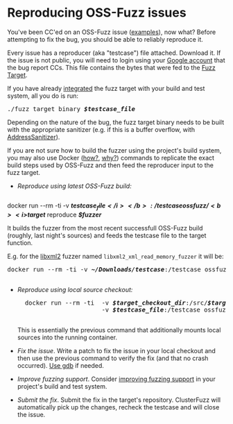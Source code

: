 # Reproducing OSS-Fuzz issues

You've been CC'ed on an OSS-Fuzz issue
([examples](https://bugs.chromium.org/p/oss-fuzz/issues/list?can=1&q=Type%3ABug%2CBug-Security)), now what?
Before attempting to fix the bug, you should be able to reliably reproduce it. 

Every issue has a reproducer (aka "testcase") file attached.
Download it. If the issue is not public, you will need to login using your
[Google account](https://support.google.com/accounts/answer/176347?hl=en)
that the bug report CCs.
This file contains the bytes that were fed to the [Fuzz Target](http://libfuzzer.info/#fuzz-target).

If you have already [integrated](ideal_integration.md) the fuzz target with your build and test system, 
all you do is run:
<pre>
./fuzz_target_binary <b><i>$testcase_file</i></b>
</pre>
Depending on the nature of the bug, the fuzz target binary needs to be built with the appropriate sanitizer
(e.g. if this is a buffer overflow, with [AddressSanitizer](http://clang.llvm.org/docs/AddressSanitizer.html)).

If you are not sure how to build the fuzzer using the project's build system,
you may also use Docker ([how?](installing_docker.md), [why?](faq.md#why-do-you-use-docker)) commands 
to replicate the exact build steps used by OSS-Fuzz and then feed the reproducer input to the fuzz target.

- *Reproduce using latest OSS-Fuzz build:* 

   <pre>
docker run --rm -ti -v <b><i>$testcase_file</i></b>:/testcase ossfuzz/<b><i>$target</i></b> reproduce <b><i>$fuzzer</i></b>
   </pre>

  It builds the fuzzer from  the most recent successfull OSS-Fuzz build (roughly, last night's sources)
  and feeds the testcase file to the target function. 
  
  E.g. for the [libxml2](../target/libxml2) fuzzer named `libxml2_xml_read_memory_fuzzer` it will be: 
  
   <pre>
docker run --rm -ti -v <b><i>~/Downloads/testcase</i></b>:/testcase ossfuzz/<b><i>libxml2</i></b> reproduce <b><i>libxml2_xml_read_memory_fuzzer</i></b>
   </pre>
- *Reproduce using local source checkout:*

    <pre>
    docker run --rm -ti  -v <b><i>$target_checkout_dir</i></b>:/src/<b><i>$target</i></b> \
                         -v <b><i>$testcase_file</i></b>:/testcase ossfuzz/<b><i>$target</i></b> reproduce <b><i>$fuzzer</i></b>
    </pre>
  
  This is essentially the previous command that additionally mounts local sources into the running container.
- *Fix the issue*. Write a patch to fix the issue in your local checkout and then use the previous command to verify the fix (and that no crash occurred). 
   [Use gdb](debugging.md#debugging-fuzzers-with-gdb) if needed.
- *Improve fuzzing support*. Consider [improving fuzzing support](ideal_integration.md) in your project's build and test system.
- *Submit the fix*. Submit the fix in the target's repository. ClusterFuzz will automatically pick up the changes, recheck the testcase 
  and will close the issue.
